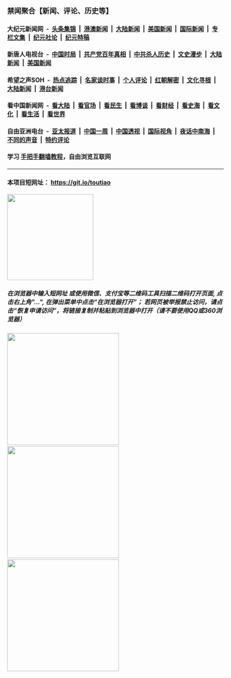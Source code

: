 ### 禁闻聚合【新闻、评论、历史等】

#### 大纪元新闻网 &nbsp;-&nbsp; [头条集锦](indexes/E头条集锦.md?t=02170411) &nbsp;|&nbsp; [港澳新闻](indexes/E港澳新闻.md?t=02170411)  &nbsp;|&nbsp; [大陆新闻](indexes/E大陆新闻.md?t=02170411) &nbsp;|&nbsp; [美国新闻](indexes/E美国新闻.md?t=02170411) &nbsp;|&nbsp; [国际新闻](indexes/E国际新闻.md?t=02170411) &nbsp;|&nbsp; [专栏文集](indexes/E专栏文集.md?t=02170411) &nbsp;|&nbsp; [纪元社论](indexes/E纪元社论.md?t=02170411) &nbsp;|&nbsp; [纪元特稿](indexes/E纪元特稿.md?t=02170411) 

#### 新唐人电视台 &nbsp;-&nbsp; [中国时局](indexes/N中国时局.md?t=02170411) &nbsp;|&nbsp; [共产党百年真相](indexes/N共产党百年真相.md?t=02170411) &nbsp;|&nbsp; [中共杀人历史](indexes/N中共杀人历史.md?t=02170411) &nbsp;|&nbsp; [文史漫步](indexes/N文史漫步.md?t=02170411) &nbsp;|&nbsp; [大陆新闻](indexes/N大陆新闻.md?t=02170411) &nbsp;|&nbsp; [美国新闻](indexes/N美国新闻.md?t=02170411)

#### 希望之声SOH &nbsp;-&nbsp; [热点追踪](indexes/H热点追踪.md?t=02170411) &nbsp;|&nbsp; [名家谈时事](indexes/H名家谈时事.md?t=02170411) &nbsp;|&nbsp; [个人评论](indexes/H个人评论.md?t=02170411)  &nbsp;|&nbsp; [红朝解密](indexes/H红朝解密.md?t=02170411) &nbsp;|&nbsp; [文化寻根](indexes/H文化寻根.md?t=02170411) &nbsp;|&nbsp; [大陆新闻](indexes/H大陆新闻.md?t=02170411) &nbsp;|&nbsp; [港台新闻](indexes/H港台新闻.md?t=02170411)

#### 看中国新闻网 &nbsp;-&nbsp; [看大陆](indexes/S看大陆.md?t=02170411) &nbsp;|&nbsp; [看官场](indexes/S看官场.md?t=02170411) &nbsp;|&nbsp; [看民生](indexes/S看民生.md?t=02170411)  &nbsp;|&nbsp; [看博谈](indexes/S看博谈.md?t=02170411) &nbsp;|&nbsp; [看财经](indexes/S看财经.md?t=02170411) &nbsp;|&nbsp; [看史海](indexes/S看史海.md?t=02170411) &nbsp;|&nbsp; [看文化](indexes/S看文化.md?t=02170411) &nbsp;|&nbsp; [看生活](indexes/S看生活.md?t=02170411) &nbsp;|&nbsp; [看世界](indexes/S看世界.md?t=02170411)

#### 自由亚洲电台 &nbsp;-&nbsp; [亚太报道](indexes/R亚太报道.md?t=02170411) &nbsp;|&nbsp; [中国一周](indexes/R中国一周.md?t=02170411) &nbsp;|&nbsp; [中国透视](indexes/R中国透视.md?t=02170411)  &nbsp;|&nbsp; [国际视角](indexes/R国际视角.md?t=02170411) &nbsp;|&nbsp; [夜话中南海](indexes/R夜话中南海.md?t=02170411) &nbsp;|&nbsp; [不同的声音](indexes/R不同的声音.md?t=02170411) &nbsp;|&nbsp; [特约评论](indexes/R特约评论.md?t=02170411)

#### 学习 [手把手翻墙教程](https://github.com/gfw-breaker/guides/wiki)，自由浏览互联网

----

#### 本项目短网址： https://git.io/toutiao
<img src="https://raw.githubusercontent.com/gfw-breaker/banned-news/master/scripts/img/qr.png" width="200px"/>  

##### 在浏览器中输入短网址 或使用微信、支付宝等二维码工具扫描二维码打开页面, 点击右上角"...", 在弹出菜单中点击“在浏览器打开”； 若网页被举报禁止访问，请点击“恢复申请访问”，将链接复制并粘贴到浏览器中打开（请不要使用QQ或360浏览器）

<img src="https://raw.githubusercontent.com/gfw-breaker/banned-news/master/scripts/img/1.png" width="260px"/> &nbsp; <img src="https://raw.githubusercontent.com/gfw-breaker/banned-news/master/scripts/img/2.png" width="260px"/> &nbsp; <img src="https://raw.githubusercontent.com/gfw-breaker/banned-news/master/scripts/img/3.png" width="260px"/>
